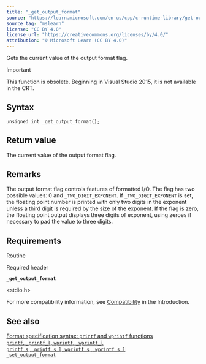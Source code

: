 ```yaml
---
title: "_get_output_format"
source: "https://learn.microsoft.com/en-us/cpp/c-runtime-library/get-output-format?view=msvc-170"
source_tag: "mslearn"
license: "CC BY 4.0"
license_url: "https://creativecommons.org/licenses/by/4.0/"
attribution: "© Microsoft Learn (CC BY 4.0)"
---
```

Gets the current value of the output format flag.

Important

This function is obsolete. Beginning in Visual Studio 2015, it is not available in the CRT.

## Syntax

```
unsigned int _get_output_format();
```

## Return value

The current value of the output format flag.

## Remarks

The output format flag controls features of formatted I/O. The flag has two possible values: 0 and `_TWO_DIGIT_EXPONENT`. If `_TWO_DIGIT_EXPONENT` is set, the floating point number is printed with only two digits in the exponent unless a third digit is required by the size of the exponent. If the flag is zero, the floating point output displays three digits of exponent, using zeroes if necessary to pad the value to three digits.

## Requirements

Routine

Required header

**`_get_output_format`**

<stdio.h>

For more compatibility information, see [Compatibility](https://learn.microsoft.com/en-us/cpp/c-runtime-library/compatibility?view=msvc-170) in the Introduction.

## See also

[Format specification syntax: `printf` and `wprintf` functions](https://learn.microsoft.com/en-us/cpp/c-runtime-library/format-specification-syntax-printf-and-wprintf-functions?view=msvc-170)  
[`printf`, `_printf_l`, `wprintf`, `_wprintf_l`](https://learn.microsoft.com/en-us/cpp/c-runtime-library/reference/printf-printf-l-wprintf-wprintf-l?view=msvc-170)  
[`printf_s`, `_printf_s_l`, `wprintf_s`, `_wprintf_s_l`](https://learn.microsoft.com/en-us/cpp/c-runtime-library/reference/printf-s-printf-s-l-wprintf-s-wprintf-s-l?view=msvc-170)  
[`_set_output_format`](https://learn.microsoft.com/en-us/cpp/c-runtime-library/set-output-format?view=msvc-170)